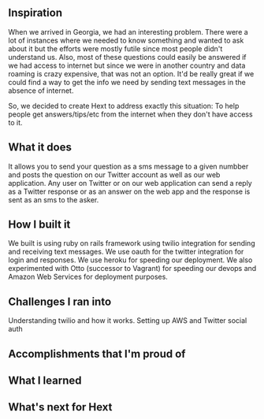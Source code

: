 ## Inspiration
When we arrived in Georgia, we had an interesting problem. There were a lot of instances where we needed to know 
something and wanted to ask about it but the efforts were mostly futile since most people didn't understand us. 
Also, most of these questions could easily be answered if we had access to internet but since we were in another 
country and data roaming is crazy expensive, that was not an option. It'd be really great if we could find a way to
get the info we need by sending text messages in the absence of internet.

So, we decided to create Hext to address exactly this situation: To help people get answers/tips/etc from the internet
when they don't have access to it.

## What it does
It allows you to send your question as a sms message to a given numbber and posts the question on our Twitter account
as well as our web application. Any user on Twitter or on our web application can send a reply as a Twitter response
or as an answer on the web app and the response is sent as an sms to the asker.

## How I built it
We built is using ruby on rails framework using twilio integration for sending and receiving text messages. We use 
oauth for the twitter integration for login and responses. We use heroku for speeding our deployment. We also 
experimented with Otto (successor to Vagrant) for speeding our devops and Amazon Web Services for deployment purposes.

## Challenges I ran into
Understanding twilio and how it works. Setting up AWS and Twitter social auth

## Accomplishments that I'm proud of

## What I learned

## What's next for Hext
